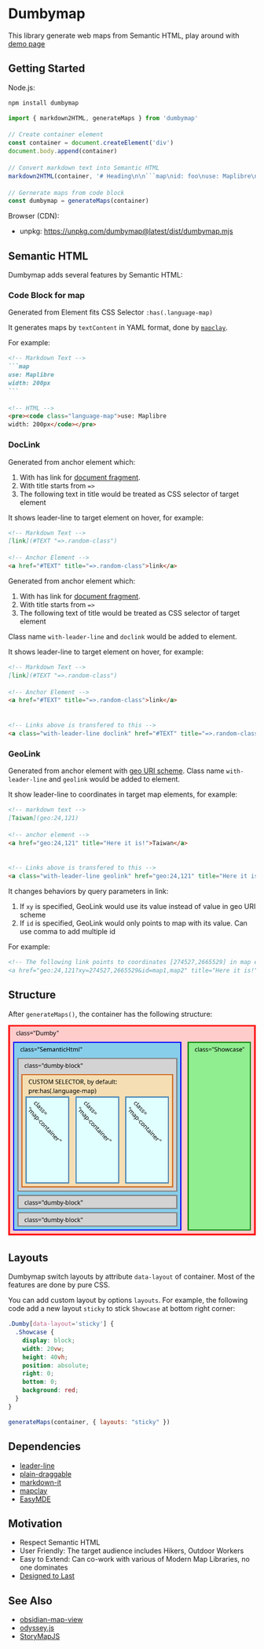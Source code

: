 # Dumbymap

This library generate web maps from Semantic HTML, play around with [demo page](https://outdoorsafetylab.github.io/dumbymap/)

## Getting Started

Node.js:

```bash
npm install dumbymap
```
```js
import { markdown2HTML, generateMaps } from 'dumbymap'

// Create container element
const container = document.createElement('div')
document.body.append(container)

// Convert markdown text into Semantic HTML
markdown2HTML(container, '# Heading\n\n```map\nid: foo\nuse: Maplibre\n```\n')

// Gernerate maps from code block
const dumbymap = generateMaps(container)
```

Browser (CDN):
- unpkg: https://unpkg.com/dumbymap@latest/dist/dumbymap.mjs

## Semantic HTML

Dumbymap adds several features by Semantic HTML:

### Code Block for map

Generated from Element fits CSS Selector `:has(.language-map)`

It generates maps by `textContent` in YAML format, done by [`mapclay`](/outdoorsafetylab/mapclay).

For example:
~~~markdown
<!-- Markdown Text -->
```map
use: Maplibre
width: 200px
```

<!-- HTML -->
<pre><code class="language-map">use: Maplibre
width: 200px</code></pre>
~~~

### DocLink

Generated from anchor element which:
1. With has link for [document fragment](https://developer.mozilla.org/en-US/docs/Web/HTML/Element/a#linking_to_an_element_on_the_same_page).
2. With title starts from `=>`
3. The following text in title would be treated as CSS selector of target element

It shows leader-line to target element on hover, for example:

```markdown
<!-- Markdown Text -->
[link](#TEXT "=>.random-class")

<!-- Anchor Element -->
<a href="#TEXT" title="=>.random-class">link</a>
```

Generated from anchor element which:
1. With has link for [document fragment](https://developer.mozilla.org/en-US/docs/Web/HTML/Element/a#linking_to_an_element_on_the_same_page). 
2. With title starts from `=>`
3. The following text of title would be treated as CSS selector of target element

Class name `with-leader-line` and `doclink` would be added to element.

It shows leader-line to target element on hover, for example:

```markdown
<!-- Markdown Text -->
[link](#TEXT "=>.random-class")

<!-- Anchor Element -->
<a href="#TEXT" title="=>.random-class">link</a>


<!-- Links above is transfered to this -->
<a class="with-leader-line doclink" href="#TEXT" title="=>.random-class">link</a>
```

### GeoLink

Generated from anchor element with [geo URI scheme](https://en.wikipedia.org/wiki/Geo_URI_scheme).
Class name `with-leader-line` and `geolink` would be added to element.

It show leader-line to coordinates in target map elements, for example:

```markdown
<!-- markdown text -->
[Taiwan](geo:24,121)

<!-- anchor element -->
<a href="geo:24,121" title="Here it is!">Taiwan</a>


<!-- Links above is transfered to this -->
<a class="with-leader-line geolink" href="geo:24,121" title="Here it is!">Taiwan</a>
```

It changes behaviors by query parameters in link:
1. If `xy` is specified, GeoLink would use its value instead of value in geo URI scheme
2. If `id` is specified, GeoLink would only points to map with its value. Can use comma to add multiple id

For example:
```html
<!-- The following link points to coordinates [274527,2665529] in map element "map1" and "map2"
<a href="geo:24,121?xy=274527,2665529&id=map1,map2" title="Here it is!">Taiwan</a>
```

## Structure

After `generateMaps()`, the container has the following structure:

![structure](./assets/structure_1.jpg)

## Layouts

Dumbymap switch layouts by attribute `data-layout` of container. Most of the features are done by pure CSS.

You can add custom layout by options `layouts`. For example, the following code add a new layout `sticky` to stick `Showcase` at bottom right corner:

```css
.Dumby[data-layout='sticky'] {
  .Showcase {
    display: block;
    width: 20vw;
    height: 40vh;
    position: absolute;
    right: 0;
    bottom: 0;
    background: red;
  }
}
```

```js
generateMaps(container, { layouts: "sticky" })
```


## Dependencies

- [leader-line](https://anseki.github.io/leader-line/)
- [plain-draggable](https://anseki.github.io/plain-draggable/)
- [markdown-it](https://github.com/markdown-it/markdown-it/)
- [mapclay](https://github.com/outdoorsafetylab/mapclay)
- [EasyMDE](https://github.com/Ionaru/easy-markdown-editor)


## Motivation

* Respect Semantic HTML
* User Friendly: The target audience includes Hikers, Outdoor Workers
* Easy to Extend: Can co-work with various of Modern Map Libraries, no one dominates
* [Designed to Last](https://jeffhuang.com/designed_to_last/)

## See Also

* [obsidian-map-view](https://github.com/esm7/obsidian-map-view)
* [odyssey.js](http://cartodb.github.io/odyssey.js/)
* [StoryMapJS](https://storymap.knightlab.com/)

